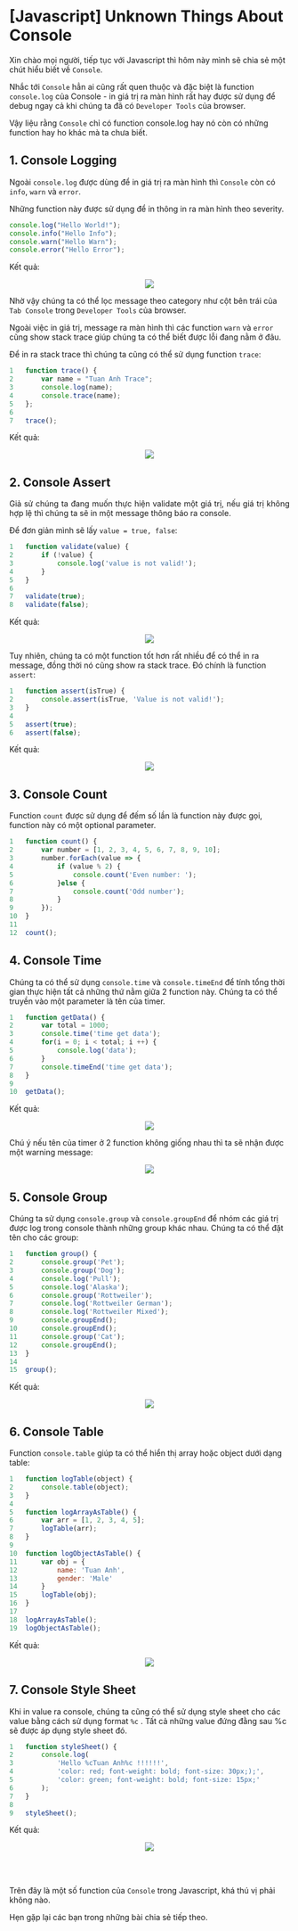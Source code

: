 # [Javascript] Unknown Things About Console

<p align="justify">

Xin chào mọi người, tiếp tục với Javascript thì hôm này mình sẽ chia sẻ một chút hiểu biết về `Console`.

Nhắc tới `Console` hẳn ai cũng rất quen thuộc và đặc biệt là function `console.log` của Console - in giá trị ra màn hình rất hay được sử dụng để debug ngay cả khi chúng ta đã có `Developer Tools` của browser.

Vậy liệu rằng `Console` chỉ có function console.log hay nó còn có những function hay ho khác mà ta chưa biết. 
</p>

## 1. Console Logging
<p align="justify">

Ngoài `console.log` được dùng để in giá trị ra màn hình thì `Console` còn có `info`, `warn` và `error`.

Những function này được sử dụng để in thông in ra màn hình theo severity.
</p>

```javascript
console.log("Hello World!");
console.info("Hello Info");
console.warn("Hello Warn");
console.error("Hello Error");
```
Kết quả:
<p align="center"><img src="../assets/201812_Javascript_Unknown_Things_About_Console/1.png"/></p>
<p align="justify">

Nhờ vậy chúng ta có thể lọc message theo category như cột bên trái của `Tab Console` trong `Developer Tools` của browser.

Ngoài việc in giá trị, message ra màn hình thì các function `warn` và `error` cũng show stack trace giúp chúng ta có thể biết được lỗi đang nằm ở đâu.

Để in ra stack trace thì chúng ta cũng có thể sử dụng function `trace`:
</p>

```javascript
1   function trace() {
2       var name = "Tuan Anh Trace";
3       console.log(name);
4       console.trace(name);
5   };
6
7   trace();
```
Kết quả:
<p align="center"><img src="../assets/201812_Javascript_Unknown_Things_About_Console/2.png"/></p>

## 2. Console Assert
<p align="justify">
Giả sử chúng ta đang muốn thực hiện validate một giá trị, nếu giá trị không hợp lệ thì chúng ta sẽ in một message thông báo ra console.

Để đơn giản mình sẽ lấy `value = true, false`:
</p>

```javascript
1   function validate(value) {
2       if (!value) {
3           console.log('value is not valid!');
4       }
5   }
6
7   validate(true);
8   validate(false);
```
Kết quả:
<p align="center"><img src="../assets/201812_Javascript_Unknown_Things_About_Console/3.png"/></p>
<p align="justify">

Tuy nhiên, chúng ta có một function tốt hơn rất nhiều để có thể in ra message, đồng thời nó cũng show ra stack trace. Đó chính là function `assert`:
</p>

```javascript
1   function assert(isTrue) {
2       console.assert(isTrue, 'Value is not valid!');
3   }
4
5   assert(true);
6   assert(false);
```
Kết quả:
<p align="center"><img src="../assets/201812_Javascript_Unknown_Things_About_Console/4.png"/></p>

## 3. Console Count
<p align="justify">

Function `count` được sử dụng để đếm số lần là function này được gọi, function này có một optional parameter.
</p>

```javascript
1   function count() {
2       var number = [1, 2, 3, 4, 5, 6, 7, 8, 9, 10];
3       number.forEach(value => {
4           if (value % 2) {
5               console.count('Even number: ');
6           }else {
7               console.count('Odd number');
8           }
9       });
10  }
11
12  count();
```

## 4. Console Time
<p align="justify">

Chúng ta có thể sử dụng `console.time` và `console.timeEnd` để tính tổng thời gian thực hiện tất cả những thứ nằm giữa 2 function này. Chúng ta có thể truyền vào một parameter là tên của timer.
</p>

```javascript
1   function getData() {
2       var total = 1000;
3       console.time('time get data');
4       for(i = 0; i < total; i ++) {
5           console.log('data');
6       }
7       console.timeEnd('time get data');
8   }
9
10  getData();
```
Kết quả:
<p align="center"><img src="../assets/201812_Javascript_Unknown_Things_About_Console/5.png"/></p>
<p>Chú ý nếu tên của timer ở 2 function không giống nhau thì ta sẽ nhận được một warning message:</p>
<p align="center"><img src="../assets/201812_Javascript_Unknown_Things_About_Console/6.png"/></p>

##  5. Console Group
<p align="justify">

Chúng ta sử dụng `console.group` và `console.groupEnd` để nhóm các giá trị được log trong console thành những group khác nhau. Chúng ta có thể đặt tên cho các group:
</p>

```javascript
1   function group() {
2       console.group('Pet');
3       console.group('Dog');
4       console.log('Pull');
5       console.log('Alaska');
6       console.group('Rottweiler');
7       console.log('Rottweiler German');
8       console.log('Rottweiler Mixed');
9       console.groupEnd();
10      console.groupEnd();
11      console.group('Cat');
12      console.groupEnd();
13  }
14
15  group();
```
Kết quả:
<p align="center"><img src="../assets/201812_Javascript_Unknown_Things_About_Console/7.png"/></p>

## 6. Console Table
Function `console.table` giúp ta có thể hiển thị array hoặc object dưới dạng table:

```javascript
1   function logTable(object) {
2       console.table(object);
3   }
4
5   function logArrayAsTable() {
6       var arr = [1, 2, 3, 4, 5];
7       logTable(arr);
8   }
9
10  function logObjectAsTable() {
11      var obj = {
12          name: 'Tuan Anh',
13          gender: 'Male'
14      }
15      logTable(obj);
16  }
17
18  logArrayAsTable();
19  logObjectAsTable();
```
Kết quả:
<p align="center"><img src="../assets/201812_Javascript_Unknown_Things_About_Console/8.png"/></p>

## 7. Console Style Sheet
Khi in value ra console, chúng ta cũng có thể sử dụng style sheet cho các value bằng cách sử dụng format `%c` . Tất cả những value đứng đằng sau %c sẽ được áp dụng style sheet đó.

```javascript
1   function styleSheet() {
2       console.log(
3           'Hello %cTuan Anh%c !!!!!!',
4           'color: red; font-weight: bold; font-size: 30px;);',
5           'color: green; font-weight: bold; font-size: 15px;'
6       );
7   }
8
9   styleSheet();
```
Kết quả:
<p align="center"><img src="../assets/201812_Javascript_Unknown_Things_About_Console/9.png"/></p>
<br/>
<br/>

Trên đây là một số function của `Console` trong Javascript, khá thú vị phải không nào.

Hẹn gặp lại các bạn trong những bài chia sẻ tiếp theo.